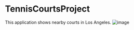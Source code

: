 # TennisCourtsProject

This application shows nearby courts in Los Angeles.
![image](https://user-images.githubusercontent.com/96599969/187730444-e1460241-3074-4c2b-891d-0b47ef65f457.png)
